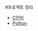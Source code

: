 #프로젝트 정리

- [C언어](https://github.com/ttotti0903/my_project/tree/c)
- [Python](https://github.com/ttotti0903/my_project/tree/python )